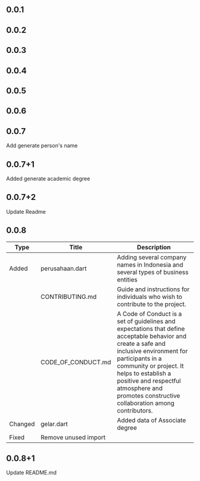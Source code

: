 ## 0.0.1
## 0.0.2
## 0.0.3
## 0.0.4
## 0.0.5
## 0.0.6
## 0.0.7
Add generate person's name
## 0.0.7+1
Added generate academic degree
## 0.0.7+2
Update Readme
## 0.0.8
| Type | Title | Description |
|---|---|---|
| Added | perusahaan.dart | Adding several company names in Indonesia and several types of business entities |
|| CONTRIBUTING.md | Guide and instructions for individuals who wish to contribute to the project. |
|| CODE_OF_CONDUCT.md | A Code of Conduct is a set of guidelines and expectations that define acceptable behavior and create a safe and inclusive environment for participants in a community or  project. It helps to establish a positive and respectful atmosphere and promotes constructive collaboration among contributors. |
| Changed | gelar.dart | Added data of Associate degree |
| Fixed | Remove unused import ||
## 0.0.8+1
Update README.md